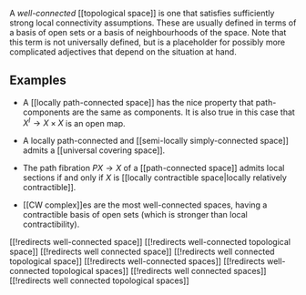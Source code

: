 A *well-connected* [[topological space]] is one that satisfies sufficiently strong local connectivity assumptions. These are usually defined in terms of a basis of open sets or a basis of neighbourhoods of the space. Note that this term is not universally defined, but is a placeholder for possibly more complicated adjectives that depend on the situation at hand.


## Examples ##

* A [[locally path-connected space]] has the nice property that path-components are the same as components. It is also true in this case that $X^I \to X\times X$ is an open map.

* A locally path-connected and [[semi-locally simply-connected space]] admits a [[universal covering space]].

* The path fibration $P X \to X$ of a [[path-connected space]] admits local sections if and only if $X$ is [[locally contractible space|locally relatively contractible]].

* [[CW complex]]es are the most well-connected spaces, having a contractible basis of open sets (which is stronger than local contractibility).


[[!redirects well-connected space]]
[[!redirects well-connected topological space]]
[[!redirects well connected space]]
[[!redirects well connected topological space]]
[[!redirects well-connected spaces]]
[[!redirects well-connected topological spaces]]
[[!redirects well connected spaces]]
[[!redirects well connected topological spaces]]
